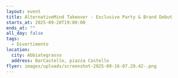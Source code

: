 ```yaml
---
layout: event
title: AlternativeMind Takeover - Exclusive Party & Brand Debut
starts_at: 2025-09-20T19:00:00
ends_at: ""
all_day: false
tags:
  - Divertimento
location:
  city: Abbiategrasso
  address: BarCastello, piazza Castello
flyer: images/uploads/screenshot-2025-09-16-07.29.42-.png
---
```

